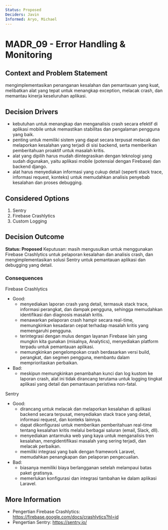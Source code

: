 ```yaml
---
Status: Proposed
Deciders: Javin
Informed: Aryo, Michael
---
```


# MADR_09 - Error Handling & Monitoring

## Context and Problem Statement

mengimplementasikan penanganan kesalahan dan pemantauan yang kuat, melibatkan alat yang tepat untuk menangkap exception, melacak crash, dan memantau kinerja keseluruhan aplikasi. 

## Decision Drivers

- kebutuhan untuk menangkap dan menganalisis crash secara efektif di aplikasi mobile untuk memastikan stabilitas dan pengalaman pengguna yang baik.
- penting untuk memiliki sistem yang dapat secara terpusat melacak dan melaporkan kesalahan yang terjadi di sisi backend, serta memberikan pemberitahuan proaktif untuk masalah kritis.
- alat yang dipilih harus mudah diintegrasikan dengan teknologi yang sudah digunakan, yaitu aplikasi mobile (potensial dengan Firebase) dan backend django.
- alat harus menyediakan informasi yang cukup detail (seperti stack trace, informasi request, konteks) untuk memudahkan analisis penyebab kesalahan dan proses debugging.

## Considered Options

1. Sentry 
1. Firebase Crashlytics 
1. Custom Logging 

## Decision Outcome

**Status: Proposed**
Keputusan: masih mengusulkan untuk menggunakan Firebase Crashlytics untuk pelaporan kesalahan dan analisis crash, dan mengimplementasikan solusi Sentry untuk pemantauan aplikasi dan debugging yang detail.

### Consequences

Firebase Crashlytics
- Good:
    - menyediakan laporan crash yang detail, termasuk stack trace, informasi perangkat, dan dampak pengguna, sehingga memudahkan identifikasi dan diagnosis masalah kritis. 
    - menawarkan pelaporan crash hampir secara real-time, memungkinkan kesadaran cepat terhadap masalah kritis yang memengaruhi pengguna. 
    - terintegrasi dengan mulus dengan layanan Firebase lain yang mungkin kita gunakan (misalnya, Analytics), menyediakan platform terpadu untuk pemantauan aplikasi.
    - memungkinkan pengelompokan crash berdasarkan versi build, perangkat, dan segmen pengguna, membantu dalam memprioritaskan perbaikan.
- Bad:
    - meskipun memungkinkan penambahan kunci dan log kustom ke laporan crash, alat ini tidak dirancang terutama untuk logging tingkat aplikasi yang detail dan pemantauan peristiwa non-fatal. 

Sentry 
- Good:
    - dirancang untuk melacak dan melaporkan kesalahan di aplikasi backend secara terpusat, menyediakan stack trace yang detail, informasi request, dan konteks lainnya. 
    - dapat dikonfigurasi untuk memberikan pemberitahuan real-time tentang kesalahan kritis melalui berbagai saluran (email, Slack, dll).
    - menyediakan antarmuka web yang kaya untuk menganalisis tren kesalahan, mengidentifikasi masalah yang sering terjadi, dan melacak perbaikan.
    - memiliki integrasi yang baik dengan framework Laravel, memudahkan penangkapan dan pelaporan pengecualian.
- Bad:
    - biasanya memiliki biaya berlangganan setelah melampaui batas paket gratisnya.
    - memerlukan konfigurasi dan integrasi tambahan ke dalam aplikasi Laravel.

## More Information

- Pengertian Firebase Crashlytics: https://firebase.google.com/docs/crashlytics?hl=id
- Pengertian Sentry: https://sentry.io/
